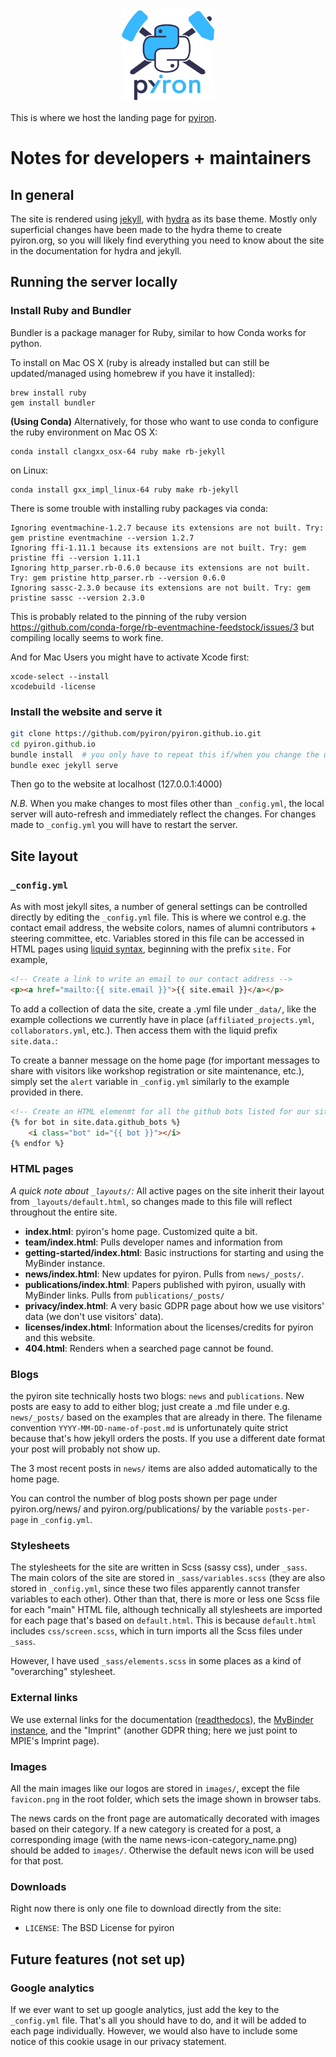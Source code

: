 <p align="center"><img src="images/logo_dark.png" alt="pyiron logo" width="150px;"/></p>

This is where we host the landing page for [pyiron](https://pyiron.org).

# Notes for developers + maintainers
## In general
The site is rendered using [jekyll](https://jekyllrb.com/), with [hydra](https://jekyll-themes.com/hydra/) as its base theme.
Mostly only superficial changes have been made to the hydra theme to create pyiron.org, so you will likely find everything
you need to know about the site in the documentation for hydra and jekyll.

## Running the server locally
### Install Ruby and Bundler
Bundler is a package manager for Ruby, similar to how Conda works for python.

To install on Mac OS X (ruby is already installed but can still be updated/managed using homebrew if you have it installed):
```
brew install ruby
gem install bundler
```

**(Using Conda)**
Alternatively, for those who want to use conda to configure the ruby environment on Mac OS X:
```
conda install clangxx_osx-64 ruby make rb-jekyll
```
on Linux:
```
conda install gxx_impl_linux-64 ruby make rb-jekyll
```

There is some trouble with installing ruby packages via conda: 
```
Ignoring eventmachine-1.2.7 because its extensions are not built. Try: gem pristine eventmachine --version 1.2.7
Ignoring ffi-1.11.1 because its extensions are not built. Try: gem pristine ffi --version 1.11.1
Ignoring http_parser.rb-0.6.0 because its extensions are not built. Try: gem pristine http_parser.rb --version 0.6.0
Ignoring sassc-2.3.0 because its extensions are not built. Try: gem pristine sassc --version 2.3.0
```
This is probably related to the pinning of the ruby version https://github.com/conda-forge/rb-eventmachine-feedstock/issues/3
but compiling locally seems to work fine. 

And for Mac Users you might have to activate Xcode first:
```
xcode-select --install
xcodebuild -license
```

### Install the website and serve it
```bash
git clone https://github.com/pyiron/pyiron.github.io.git
cd pyiron.github.io
bundle install  # you only have to repeat this if/when you change the underlying site layout.
bundle exec jekyll serve
```
Then go to the website at localhost (127.0.0.1:4000)

_N.B._ When you make changes to most files other than `_config.yml`, the local server will auto-refresh and immediately reflect the changes. For
changes made to `_config.yml` you will have to restart the server.

## Site layout

### `_config.yml`

As with most jekyll sites, a number of general settings can be controlled directly by editing the `_config.yml` file.
This is where we control e.g. the contact email address, the website colors, names of alumni contributors + steering committee, etc.
Variables stored in this file can be accessed in HTML pages using [liquid syntax](https://shopify.github.io/liquid/basics/introduction/),
beginning with the prefix `site.` For example,

```html
<!-- Create a link to write an email to our contact address -->
<p><a href="mailto:{{ site.email }}">{{ site.email }}</a></p>
```

To add a collection of data the site, create a .yml file under `_data/`, like the example collections we currently have in place (`affiliated_projects.yml`, `collaborators.yml`, etc.). Then access them with the liquid prefix `site.data.`:

To create a banner message on the home page (for important messages to share with visitors like workshop registration or site maintenance, etc.), simply set the `alert` variable in `_config.yml` similarly to the example provided in there.

```html
<!-- Create an HTML elemenmt for all the github bots listed for our site -->
{% for bot in site.data.github_bots %}
	<i class="bot" id="{{ bot }}"></i>
{% endfor %}
```

### HTML pages
_A quick note about `_layouts/`:_
All active pages on the site inherit their layout from `_layouts/default.html`, so changes made to this file will reflect throughout the entire site.

- **index.html**: pyiron's home page. Customized quite a bit.
- **team/index.html**: Pulls developer names and information from 
- **getting-started/index.html**: Basic instructions for starting and using the MyBinder instance.
- **news/index.html**: New updates for pyiron. Pulls from `news/_posts/`.
- **publications/index.html**: Papers published with pyiron, usually with MyBinder links. Pulls from `publications/_posts/`
- **privacy/index.html**: A very basic GDPR page about how we use visitors' data (we don't use visitors' data).
- **licenses/index.html**: Information about the licenses/credits for pyiron and this website.
- **404.html**: Renders when a searched page cannot be found.

### Blogs
the pyiron site technically hosts two blogs: `news` and `publications`. New posts are easy to add to either blog; just create a .md file under e.g. `news/_posts/` based on the examples that are already in there. The filename convention `YYYY-MM-DD-name-of-post.md` is unfortunately quite strict because that's how jekyll orders the posts. If you use a different date format your post will probably not show up.

The 3 most recent posts in `news/` items are also added automatically to the home page.

You can control the number of blog posts shown per page under pyiron.org/news/ and pyiron.org/publications/ by the variable `posts-per-page` in `_config.yml`.

### Stylesheets
The stylesheets for the site are written in Scss (sassy css), under `_sass`. The main colors of the site are stored in `_sass/variables.scss` (they are also stored in `_config.yml`, since these two files apparently cannot transfer variables to each other). Other than that, there is more or less one Scss file for each "main" HTML file, although technically all stylesheets are imported for each page that's based on `default.html`. This is because `default.html` includes `css/screen.scss`, which in turn imports all the Scss files under `_sass`.

However, I have used `_sass/elements.scss` in some places as a kind of "overarching" stylesheet.

### External links
We use external links for the documentation ([readthedocs](https://pyiron.readthedocs.io/en/latest/)), the [MyBinder instance](https://mybinder.org/v2/gh/pyiron/pyiron/master), and the "Imprint" (another GDPR thing; here we just point to MPIE's Imprint page).

### Images
All the main images like our logos are stored in `images/`, except the file `favicon.png` in the root folder, which sets the image shown in browser tabs.

The news cards on the front page are automatically decorated with images based on their category. If a new category is created for a post, a corresponding image (with the name news-icon-category_name.png) should be added to `images/`. Otherwise the default news icon will be used for that post.

### Downloads
Right now there is only one file to download directly from the site:
- `LICENSE`: The BSD License for pyiron

## Future features (not set up)
### Google analytics
If we ever want to set up google analytics, just add the key to the `_config.yml` file. That's all you should have to do, and it will be added to each page individually. However, we would also have to include some notice of this cookie usage in our privacy statement.
